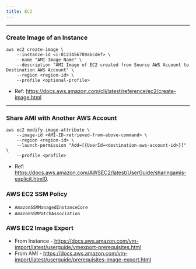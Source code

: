```yaml
---
title: EC2
---
```


----
### Create Image of an Instance

```shell
aws ec2 create-image \
    --instance-id <i-0123456789abcdef> \
    --name "AMI-Image-Name" \
    --description "AMI Image of EC2 created from Source AWS Account to Destination AWS Account" \
    --region <region-id> \
    --profile <optional-profile>
```

- Ref: https://docs.aws.amazon.com/cli/latest/reference/ec2/create-image.html

----
### Share AMI with Another AWS Account

```shell
aws ec2 modify-image-attribute \
    --image-id <AMI-ID-retrieved-from-above-command> \
    --region <region-id> \
    --launch-permission "Add=[{UserId=<destination-aws-account-id>}]" \
    --profile <profile>
```

- Ref: https://docs.aws.amazon.com/AWSEC2/latest/UserGuide/sharingamis-explicit.html0.

### AWS EC2 SSM Policy 

- `AmazonSSMManagedInstanceCore`
- `AmazonSSMPatchAssociation`

### AWS EC2 Image Export

- From Instance - https://docs.aws.amazon.com/vm-import/latest/userguide/vmexport-prerequisites.html
- From AMI - https://docs.aws.amazon.com/vm-import/latest/userguide/prerequisites-image-export.html